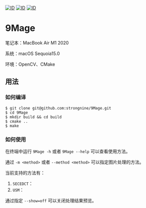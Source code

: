 [![ID](https://img.shields.io/badge/ID-strongnine-orange)](https://github.com/strongnine) [![ID](https://img.shields.io/badge/website-9Mage-orange)](https://strongnine.github.io/9Docs/dev/) [![ID](https://img.shields.io/badge/version-v0.0.2-orange)](https://strongnine.github.io/9Docs/dev/)

# 9Mage

笔记本：MacBook Air M1 2020

系统：macOS Sequoia15.0

环境：OpenCV、CMake

## 用法

### 如何编译

```shell
$ git clone git@github.com:strongnine/9Mage.git
$ cd 9Mage
$ mkdir build && cd build
$ cmake ..
$ make
```

### 如何使用

在终端中运行 `9Mage -h` 或者 `9Mage --help` 可以查看使用方法。

通过 `-m <method>` 或者 `--method <method>` 可以指定图片处理的方法。

当前支持的方法有：

1. `SECEDCT`：
2. `USM`：

通过指定 `--show=off` 可以关闭处理结果预览。
